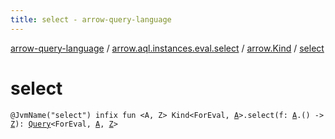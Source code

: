 ```yaml
---
title: select - arrow-query-language
---
```


[arrow-query-language](../../index.html) / [arrow.aql.instances.eval.select](../index.html) / [arrow.Kind](index.html) / [select](./select.html)

# select

`@JvmName("select") infix fun <A, Z> Kind<ForEval, `[`A`](select.html#A)`>.select(f: `[`A`](select.html#A)`.() -> `[`Z`](select.html#Z)`): `[`Query`](../../arrow.aql/-query/index.html)`<ForEval, `[`A`](select.html#A)`, `[`Z`](select.html#Z)`>`